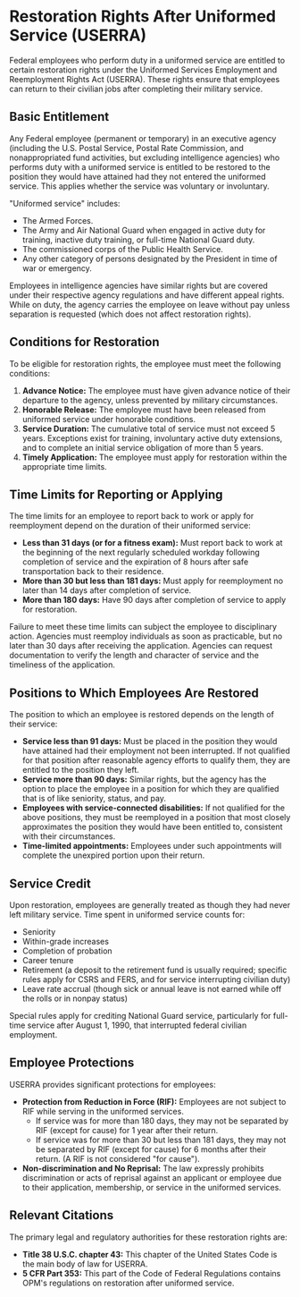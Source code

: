 # Restoration Rights After Uniformed Service (USERRA)

Federal employees who perform duty in a uniformed service are entitled to certain restoration rights under the Uniformed Services Employment and Reemployment Rights Act (USERRA). These rights ensure that employees can return to their civilian jobs after completing their military service.

## Basic Entitlement

Any Federal employee (permanent or temporary) in an executive agency (including the U.S. Postal Service, Postal Rate Commission, and nonappropriated fund activities, but excluding intelligence agencies) who performs duty with a uniformed service is entitled to be restored to the position they would have attained had they not entered the uniformed service. This applies whether the service was voluntary or involuntary.

"Uniformed service" includes:
*   The Armed Forces.
*   The Army and Air National Guard when engaged in active duty for training, inactive duty training, or full-time National Guard duty.
*   The commissioned corps of the Public Health Service.
*   Any other category of persons designated by the President in time of war or emergency.

Employees in intelligence agencies have similar rights but are covered under their respective agency regulations and have different appeal rights. While on duty, the agency carries the employee on leave without pay unless separation is requested (which does not affect restoration rights).

## Conditions for Restoration

To be eligible for restoration rights, the employee must meet the following conditions:

1.  **Advance Notice:** The employee must have given advance notice of their departure to the agency, unless prevented by military circumstances.
2.  **Honorable Release:** The employee must have been released from uniformed service under honorable conditions.
3.  **Service Duration:** The cumulative total of service must not exceed 5 years. Exceptions exist for training, involuntary active duty extensions, and to complete an initial service obligation of more than 5 years.
4.  **Timely Application:** The employee must apply for restoration within the appropriate time limits.

## Time Limits for Reporting or Applying

The time limits for an employee to report back to work or apply for reemployment depend on the duration of their uniformed service:

*   **Less than 31 days (or for a fitness exam):** Must report back to work at the beginning of the next regularly scheduled workday following completion of service and the expiration of 8 hours after safe transportation back to their residence.
*   **More than 30 but less than 181 days:** Must apply for reemployment no later than 14 days after completion of service.
*   **More than 180 days:** Have 90 days after completion of service to apply for restoration.

Failure to meet these time limits can subject the employee to disciplinary action. Agencies must reemploy individuals as soon as practicable, but no later than 30 days after receiving the application. Agencies can request documentation to verify the length and character of service and the timeliness of the application.

## Positions to Which Employees Are Restored

The position to which an employee is restored depends on the length of their service:

*   **Service less than 91 days:** Must be placed in the position they would have attained had their employment not been interrupted. If not qualified for that position after reasonable agency efforts to qualify them, they are entitled to the position they left.
*   **Service more than 90 days:** Similar rights, but the agency has the option to place the employee in a position for which they are qualified that is of like seniority, status, and pay.
*   **Employees with service-connected disabilities:** If not qualified for the above positions, they must be reemployed in a position that most closely approximates the position they would have been entitled to, consistent with their circumstances.
*   **Time-limited appointments:** Employees under such appointments will complete the unexpired portion upon their return.

## Service Credit

Upon restoration, employees are generally treated as though they had never left military service. Time spent in uniformed service counts for:

*   Seniority
*   Within-grade increases
*   Completion of probation
*   Career tenure
*   Retirement (a deposit to the retirement fund is usually required; specific rules apply for CSRS and FERS, and for service interrupting civilian duty)
*   Leave rate accrual (though sick or annual leave is not earned while off the rolls or in nonpay status)

Special rules apply for crediting National Guard service, particularly for full-time service after August 1, 1990, that interrupted federal civilian employment.

## Employee Protections

USERRA provides significant protections for employees:

*   **Protection from Reduction in Force (RIF):** Employees are not subject to RIF while serving in the uniformed services.
    *   If service was for more than 180 days, they may not be separated by RIF (except for cause) for 1 year after their return.
    *   If service was for more than 30 but less than 181 days, they may not be separated by RIF (except for cause) for 6 months after their return. (A RIF is not considered "for cause").
*   **Non-discrimination and No Reprisal:** The law expressly prohibits discrimination or acts of reprisal against an applicant or employee due to their application, membership, or service in the uniformed services.

## Relevant Citations

The primary legal and regulatory authorities for these restoration rights are:

*   **Title 38 U.S.C. chapter 43:** This chapter of the United States Code is the main body of law for USERRA.
*   **5 CFR Part 353:** This part of the Code of Federal Regulations contains OPM's regulations on restoration after uniformed service.
